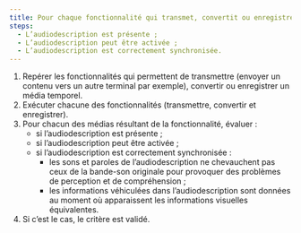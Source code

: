 ```yaml
---
title: Pour chaque fonctionnalité qui transmet, convertit ou enregistre un média temporel pré-enregistré avec une audiodescription synchronisée, à l’issue du processus l’audiodescription respecte-t-elle ces conditions ?
steps:
  - L’audiodescription est présente ;
  - L’audiodescription peut être activée ;
  - L’audiodescription est correctement synchronisée.
---
```


1. Repérer les fonctionnalités qui permettent de transmettre (envoyer un contenu vers un autre terminal par exemple), convertir ou enregistrer un média temporel.
2. Exécuter chacune des fonctionnalités (transmettre, convertir et enregistrer).
3. Pour chacun des médias résultant de la fonctionnalité, évaluer :
   - si l’audiodescription est présente ;
   - si l’audiodescription peut être activée ;
   - si l’audiodescription est correctement synchronisée :
      - les sons et paroles de l’audiodescription ne chevauchent pas ceux de la bande-son originale pour provoquer des problèmes de perception et de compréhension ;
      - les informations véhiculées dans l’audiodescription sont données au moment où apparaissent les informations visuelles équivalentes.
4. Si c’est le cas, le critère est validé.
